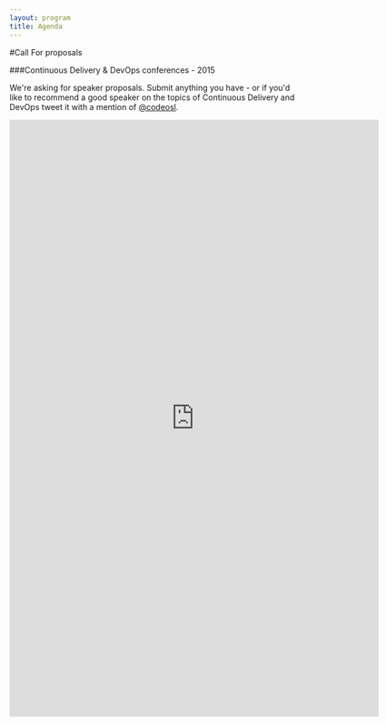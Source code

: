 ```yaml
---
layout: program
title: Agenda
---
```

#Call For proposals

###Continuous Delivery & DevOps conferences - 2015

We're asking for speaker proposals. Submit anything you have - or if you'd like to recommend a good speaker on the topics of Continuous Delivery and DevOps tweet it with a mention of [@codeosl]({{site.root}}/social/tweets.html).

<iframe src="http://goo.gl/forms/Qj2KmwsZ5D" width="650" height="1050" frameborder="0" marginheight="0" marginwidth="0">Loading...</iframe>
